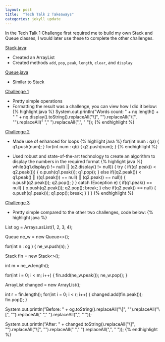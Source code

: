 ```yaml
---
layout: post
title:  "Tech Talk 2 Takeaways"
categories: jekyll update
---
```


In the Tech Talk 1 Challenge first required me to build my own Stack and Queue classes, I would later use these to complete the other challenges. 

[Stack.java](https://github.com/Akshay-Rohatgi/AP-CSA-T3/blob/main/Stack.java):
- Created an ArrayList 
- Created methods `add`, `pop`, `peak`, `length`, `clear`, and `display`

[Queue.java](https://github.com/Akshay-Rohatgi/AP-CSA-T3/blob/main/Queue.java)
- Similar to Stack

[Challenge 1](https://github.com/Akshay-Rohatgi/AP-CSA-T3/blob/main/tt1chall1.java)
- Pretty simple operations
- Formatting the result was a challenge, you can view how I did it below:
{% highlight java %}
System.out.println("Words count: " + nq.length() + " " + nq.display().toString().replaceAll("\\]", "").replaceAll("\\[", "").replaceAll(" "," ").replaceAll(",", " "));
{% endhighlight %}

[Challenge 2](https://github.com/Akshay-Rohatgi/AP-CSA-T3/blob/main/tt1chall2.java)
- Made use of enhanced for loops
{% highlight java %}
for(int num : qa) { q1.push(num); }
for(int num : qb) { q2.push(num); }
{% endhighlight %}

- Used robust and state-of-the-art technology to create an algorithm to display the numbers in the required format
{% highlight java %}
while((q1.display() != null) || (q2.display() != null)) {
    try {
        if((q1.peak() < q2.peak()))  {
            o.push(q1.peak());
            q1.pop();
        }
        else if((q2.peak()) < q1.peak() || ((q1.peak()) == null) || (q2.peak() == null)) {
            o.push(q2.peak());
            q2.pop();
        }
    } catch (Exception e) {
        if(q1.peak() == null) {
            o.push(q2.peak());
            q2.pop();
            break;
        }
        else if(q2.peak() == null) {
            o.push(q1.peak());
            q1.pop();
            break;
        }
    }
}
{% endhighlight %}


[Challenge 3](https://github.com/Akshay-Rohatgi/AP-CSA-T3/blob/main/tt1chall3.java)
- Pretty simple compared to the other two challenges, code below:
{% highlight java %}

List<Integer> og = Arrays.asList(1, 2, 3, 4);

Queue<Integer> ne_w = new Queue<>();

for(int n : og ) { ne_w.push(n); }


Stack<Integer> fin = new Stack<>();

int m = ne_w.length();

for(int i = 0; i < m; i++) {
    fin.add(ne_w.peak());
    ne_w.pop();
}

ArrayList<Integer> changed = new ArrayList<Integer>();

int r = fin.length();
for(int i = 0; i < r; i++) {
    changed.add(fin.peak());
    fin.pop();
}

System.out.println("Before: " + og.toString().replaceAll("\\]", "").replaceAll("\\[", "").replaceAll(" "," ").replaceAll(",", " "));

System.out.println("After: " + changed.toString().replaceAll("\\]", "").replaceAll("\\[", "").replaceAll(" "," ").replaceAll(",", " "));
{% endhighlight %}

